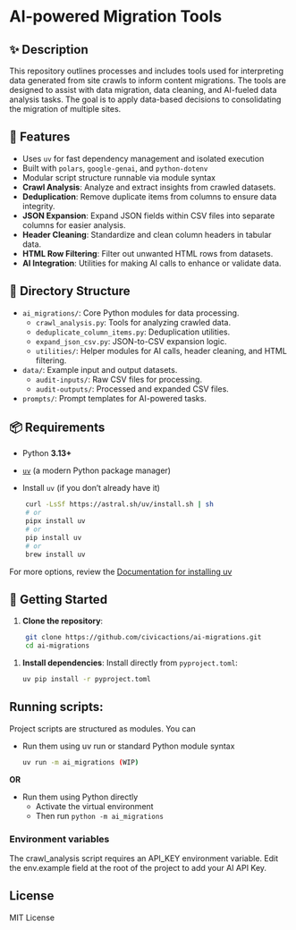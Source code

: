 # AI-powered Migration Tools

## ✨ Description
This repository outlines processes and includes tools used for interpreting data generated from site crawls to inform content migrations. The tools are designed to assist with data migration, data cleaning, and AI-fueled data analysis tasks. The goal is to apply data-based decisions to consolidating the migration of multiple sites.

## 🚀 Features
- Uses `uv` for fast dependency management and isolated execution
- Built with `polars`, `google-genai`, and `python-dotenv`
- Modular script structure runnable via module syntax
- **Crawl Analysis**: Analyze and extract insights from crawled datasets.
- **Deduplication**: Remove duplicate items from columns to ensure data integrity.
- **JSON Expansion**: Expand JSON fields within CSV files into separate columns for easier analysis.
- **Header Cleaning**: Standardize and clean column headers in tabular data.
- **HTML Row Filtering**: Filter out unwanted HTML rows from datasets.
- **AI Integration**: Utilities for making AI calls to enhance or validate data.


## 📁 Directory Structure

- `ai_migrations/`: Core Python modules for data processing.
  - `crawl_analysis.py`: Tools for analyzing crawled data.
  - `deduplicate_column_items.py`: Deduplication utilities.
  - `expand_json_csv.py`: JSON-to-CSV expansion logic.
  - `utilities/`: Helper modules for AI calls, header cleaning, and HTML filtering.
- `data/`: Example input and output datasets.
  - `audit-inputs/`: Raw CSV files for processing.
  - `audit-outputs/`: Processed and expanded CSV files.
- `prompts/`: Prompt templates for AI-powered tasks.

## 📦 Requirements

- Python **3.13+**
- [`uv`](https://docs.astral.sh/uv/) (a modern Python package manager)

- Install `uv` (if you don’t already have it)
``` bash
    curl -LsSf https://astral.sh/uv/install.sh | sh
    # or
    pipx install uv
    # or
    pip install uv
    # or
    brew install uv
```

For more options, review the [Documentation for installing uv](https://docs.astral.sh/uv/getting-started/installation/)


## 🔧 Getting Started
1. **Clone the repository**:
```bash 
    git clone https://github.com/civicactions/ai-migrations.git
    cd ai-migrations
```

1. **Install dependencies**:
   Install directly from `pyproject.toml`:
   ```bash
   uv pip install -r pyproject.toml
   ```

## Running scripts:
Project scripts are structured as modules. You can 
- Run them using uv run or standard Python module syntax
   ```bash
   uv run -m ai_migrations (WIP)
   ```
**OR**

- Run them using Python directly
  - Activate the virtual environment
  - Then run `python -m ai_migrations`


### Environment variables
The crawl_analysis script requires an API_KEY environment variable. Edit the env.example field at the root of the project to add your AI API Key.

## License

MIT License
